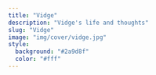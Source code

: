 ```yaml
---
title: "Vidge"
description: "Vidge's life and thoughts"
slug: "Vidge"
image: "img/cover/vidge.jpg"
style:
  background: "#2a9d8f"
  color: "#fff"
---
```

